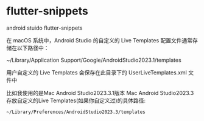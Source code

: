 # flutter-snippets
android stuido   flutter-snippets

在 macOS 系统中，Android Studio 的自定义的 Live Templates 配置文件通常存储在以下路径中：

~/Library/Application Support/Google/AndroidStudio2023.1/templates

用户自定义的 Live Templates 会保存在此目录下的 UserLiveTemplates.xml 文件中

比如我使用的是Mac Android Studio2023.3.1版本
Mac Android Studio2023.3 存放自定义的Live Templates(如果你自定义过)的具体路径:

```
~/Library/Preferences/AndroidStudio2023.3/templates
```
